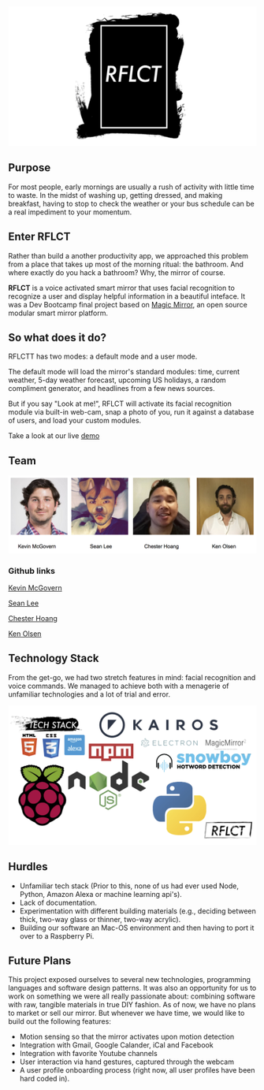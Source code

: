 ![alt-text](https://github.com/ChesterHub/RFLCTT/blob/master/assets/Logo.png)

## Purpose
For most people, early mornings are usually a rush of activity with little time to waste. In the midst of washing up, getting dressed, and making breakfast, having to stop to check the weather or your bus schedule can be a real impediment to your momentum. 

## Enter RFLCT
Rather than build a another productivity app, we approached this problem from a place that takes up most of the morning ritual: the bathroom. And where exactly do you hack a bathroom? Why, the mirror of course. 

**RFLCT** is a voice activated smart mirror that uses facial recognition to recognize a user and display helpful information in a beautiful inteface. It was a Dev Bootcamp final project based on <a href= "https://github.com/MichMich/MagicMirror">Magic Mirror</a>, an open source modular smart mirror platform. 

## So what does it do?
RFLCTT has two modes: a default mode and a user mode. 

The default mode will load the mirror's standard modules: time, current weather, 5-day weather forecast, upcoming US holidays, a random compliment generator, and headlines from a few news sources. 

But if you say "Look at me!", RFLCT will activate its facial recognition module via built-in web-cam, snap a photo of you, run it against a database of users, and load your custom modules. 

Take a look at our live [demo](https://drive.google.com/file/d/0ByJWiiwdYyl4RlUyNDE4OGQ2RE0/view?usp=sharing)

## Team

![alt-text](https://github.com/ChesterHub/RFLCTT/blob/master/assets/team.png)

### Github links 
[Kevin McGovern](https://github.com/kevmcgovern)

[Sean Lee](https://github.com/seanyboy49)

[Chester Hoang](https://github.com/ChesterHub)

[Ken Olsen](https://github.com/kennetholson)

## Technology Stack 
From the get-go, we had two stretch features in mind: facial recognition and voice commands. We managed to achieve both with a menagerie of unfamiliar technologies and a lot of trial and error. 

![alt-text](https://github.com/ChesterHub/RFLCTT/blob/master/assets/stack.png)


## Hurdles 
- Unfamiliar tech stack (Prior to this, none of us had ever used Node, Python, Amazon Alexa or machine learning api's).
- Lack of documentation.
- Experimentation with different building materials (e.g., deciding between thick, two-way glass or thinner, two-way acrylic). 
- Building our software an Mac-OS environment and then having to port it over to a Raspberry Pi.

## Future Plans
This project exposed ourselves to several new technologies, programming languages and software design patterns. It was also an opportunity for us to work on something we were all really passionate about: combining software with raw, tangible materials in true DIY fashion. As of now, we have no plans to market or sell our mirror. But whenever we have time, we would like to build out the following features:
* Motion sensing so that the mirror activates upon motion detection
* Integration with Gmail, Google Calander, iCal and Facebook 
* Integration with favorite Youtube channels
* User interaction via hand gestures, captured through the webcam 
* A user profile onboarding process (right now, all user profiles have been hard coded in). 



